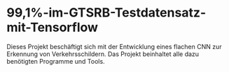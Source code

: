 # 99,1%-im-GTSRB-Testdatensatz-mit-Tensorflow
Dieses Projekt beschäftigt sich mit der Entwicklung eines flachen CNN zur Erkennung von Verkehrsschildern. Das Projekt beinhaltet alle dazu benötigten Programme und Tools.
